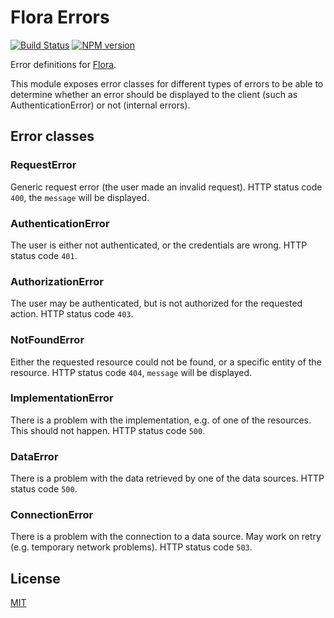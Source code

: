Flora Errors
============

[![Build Status](https://travis-ci.org/godmodelabs/flora-errors.svg?branch=master)](https://travis-ci.org/godmodelabs/flora-errors)
[![NPM version](https://badge.fury.io/js/flora-errors.svg)](https://www.npmjs.com/package/flora-errors)

Error definitions for [Flora](https://github.com/godmodelabs/flora).

This module exposes error classes for different types of errors to be able to determine whether an error should be displayed to the client (such as AuthenticationError) or not (internal errors).


Error classes
-------------

### RequestError

Generic request error (the user made an invalid request). HTTP status code `400`, the `message` will be displayed.

### AuthenticationError

The user is either not authenticated, or the credentials are wrong. HTTP status code `401`.

### AuthorizationError

The user may be authenticated, but is not authorized for the requested action. HTTP status code `403`.

### NotFoundError

Either the requested resource could not be found, or a specific entity of the resource. HTTP status code `404`, `message` will be displayed.

### ImplementationError

There is a problem with the implementation, e.g. of one of the resources. This should not happen. HTTP status code `500`.

### DataError

There is a problem with the data retrieved by one of the data sources. HTTP status code `500`.

### ConnectionError

There is a problem with the connection to a data source. May work on retry (e.g. temporary network problems). HTTP status code `503`.


License
-------

[MIT](LICENSE)
